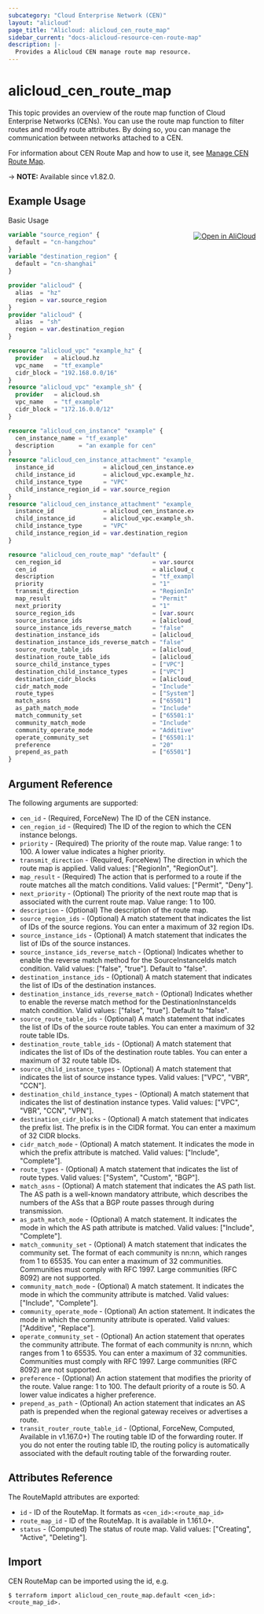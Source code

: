 ```yaml
---
subcategory: "Cloud Enterprise Network (CEN)"
layout: "alicloud"
page_title: "Alicloud: alicloud_cen_route_map"
sidebar_current: "docs-alicloud-resource-cen-route-map"
description: |-
  Provides a Alicloud CEN manage route map resource.
---
```


# alicloud_cen_route_map

This topic provides an overview of the route map function of Cloud Enterprise Networks (CENs).
You can use the route map function to filter routes and modify route attributes.
By doing so, you can manage the communication between networks attached to a CEN. 

For information about CEN Route Map and how to use it, see [Manage CEN Route Map](https://www.alibabacloud.com/help/en/cloud-enterprise-network/latest/api-cbn-2017-09-12-createcenroutemap).

-> **NOTE:** Available since v1.82.0.

## Example Usage
<div class="oics-button" style="float: right;margin: 0 0 -40px 0;">
  <a href="https://api.aliyun.com/api-tools/terraform?resource=alicloud_cen_route_map&exampleId=20f13b8e-3e2b-a139-a615-7a9170d9ee436d31d7b8&activeTab=example&spm=docs.r.cen_route_map.0.20f13b8e3e" target="_blank">
    <img alt="Open in AliCloud" src="https://img.alicdn.com/imgextra/i1/O1CN01hjjqXv1uYUlY56FyX_!!6000000006049-55-tps-254-36.svg" style="max-height: 44px; margin: 32px auto; max-width: 100%;">
  </a>
</div>

Basic Usage

```terraform
variable "source_region" {
  default = "cn-hangzhou"
}
variable "destination_region" {
  default = "cn-shanghai"
}

provider "alicloud" {
  alias  = "hz"
  region = var.source_region
}
provider "alicloud" {
  alias  = "sh"
  region = var.destination_region
}

resource "alicloud_vpc" "example_hz" {
  provider   = alicloud.hz
  vpc_name   = "tf_example"
  cidr_block = "192.168.0.0/16"
}
resource "alicloud_vpc" "example_sh" {
  provider   = alicloud.sh
  vpc_name   = "tf_example"
  cidr_block = "172.16.0.0/12"
}

resource "alicloud_cen_instance" "example" {
  cen_instance_name = "tf_example"
  description       = "an example for cen"
}
resource "alicloud_cen_instance_attachment" "example_hz" {
  instance_id              = alicloud_cen_instance.example.id
  child_instance_id        = alicloud_vpc.example_hz.id
  child_instance_type      = "VPC"
  child_instance_region_id = var.source_region
}
resource "alicloud_cen_instance_attachment" "example_sh" {
  instance_id              = alicloud_cen_instance.example.id
  child_instance_id        = alicloud_vpc.example_sh.id
  child_instance_type      = "VPC"
  child_instance_region_id = var.destination_region
}

resource "alicloud_cen_route_map" "default" {
  cen_region_id                          = var.source_region
  cen_id                                 = alicloud_cen_instance.example.id
  description                            = "tf_example"
  priority                               = "1"
  transmit_direction                     = "RegionIn"
  map_result                             = "Permit"
  next_priority                          = "1"
  source_region_ids                      = [var.source_region]
  source_instance_ids                    = [alicloud_cen_instance_attachment.example_hz.child_instance_id]
  source_instance_ids_reverse_match      = "false"
  destination_instance_ids               = [alicloud_cen_instance_attachment.example_sh.child_instance_id]
  destination_instance_ids_reverse_match = "false"
  source_route_table_ids                 = [alicloud_vpc.example_hz.route_table_id]
  destination_route_table_ids            = [alicloud_vpc.example_sh.route_table_id]
  source_child_instance_types            = ["VPC"]
  destination_child_instance_types       = ["VPC"]
  destination_cidr_blocks                = [alicloud_vpc.example_sh.cidr_block]
  cidr_match_mode                        = "Include"
  route_types                            = ["System"]
  match_asns                             = ["65501"]
  as_path_match_mode                     = "Include"
  match_community_set                    = ["65501:1"]
  community_match_mode                   = "Include"
  community_operate_mode                 = "Additive"
  operate_community_set                  = ["65501:1"]
  preference                             = "20"
  prepend_as_path                        = ["65501"]
}
```
## Argument Reference

The following arguments are supported:

* `cen_id` - (Required, ForceNew) The ID of the CEN instance.
* `cen_region_id` - (Required) The ID of the region to which the CEN instance belongs.
* `priority` - (Required) The priority of the route map. Value range: 1 to 100. A lower value indicates a higher priority.
* `transmit_direction` - (Required, ForceNew) The direction in which the route map is applied. Valid values: ["RegionIn", "RegionOut"].
* `map_result` - (Required) The action that is performed to a route if the route matches all the match conditions. Valid values: ["Permit", "Deny"].
* `next_priority` - (Optional) The priority of the next route map that is associated with the current route map. Value range: 1 to 100.
* `description` - (Optional) The description of the route map.
* `source_region_ids` - (Optional) A match statement that indicates the list of IDs of the source regions. You can enter a maximum of 32 region IDs.
* `source_instance_ids` - (Optional) A match statement that indicates the list of IDs of the source instances. 
* `source_instance_ids_reverse_match` - (Optional) Indicates whether to enable the reverse match method for the SourceInstanceIds match condition. Valid values: ["false", "true"]. Default to "false".
* `destination_instance_ids` - (Optional) A match statement that indicates the list of IDs of the destination instances.
* `destination_instance_ids_reverse_match` - (Optional) Indicates whether to enable the reverse match method for the DestinationInstanceIds match condition. Valid values: ["false", "true"]. Default to "false".
* `source_route_table_ids` - (Optional) A match statement that indicates the list of IDs of the source route tables. You can enter a maximum of 32 route table IDs. 
* `destination_route_table_ids` - (Optional) A match statement that indicates the list of IDs of the destination route tables. You can enter a maximum of 32 route table IDs. 
* `source_child_instance_types` - (Optional) A match statement that indicates the list of source instance types. Valid values: ["VPC", "VBR", "CCN"].
* `destination_child_instance_types` - (Optional) A match statement that indicates the list of destination instance types. Valid values: ["VPC", "VBR", "CCN", "VPN"].
* `destination_cidr_blocks` - (Optional) A match statement that indicates the prefix list. The prefix is in the CIDR format. You can enter a maximum of 32 CIDR blocks. 
* `cidr_match_mode` - (Optional) A match statement. It indicates the mode in which the prefix attribute is matched. Valid values: ["Include", "Complete"].
* `route_types` - (Optional) A match statement that indicates the list of route types. Valid values: ["System", "Custom", "BGP"].
* `match_asns` - (Optional) A match statement that indicates the AS path list. The AS path is a well-known mandatory attribute, which describes the numbers of the ASs that a BGP route passes through during transmission. 
* `as_path_match_mode` - (Optional) A match statement. It indicates the mode in which the AS path attribute is matched. Valid values: ["Include", "Complete"].
* `match_community_set` - (Optional) A match statement that indicates the community set. The format of each community is nn:nn, which ranges from 1 to 65535. You can enter a maximum of 32 communities. Communities must comply with RFC 1997. Large communities (RFC 8092) are not supported. 
* `community_match_mode` - (Optional) A match statement. It indicates the mode in which the community attribute is matched. Valid values: ["Include", "Complete"].
* `community_operate_mode` - (Optional) An action statement. It indicates the mode in which the community attribute is operated. Valid values: ["Additive", "Replace"].
* `operate_community_set` - (Optional) An action statement that operates the community attribute. The format of each community is nn:nn, which ranges from 1 to 65535. You can enter a maximum of 32 communities. Communities must comply with RFC 1997. Large communities (RFC 8092) are not supported. 
* `preference` - (Optional) An action statement that modifies the priority of the route. Value range: 1 to 100. The default priority of a route is 50. A lower value indicates a higher preference. 
* `prepend_as_path` - (Optional) An action statement that indicates an AS path is prepended when the regional gateway receives or advertises a route.
* `transit_router_route_table_id` - (Optional, ForceNew, Computed, Available in v1.167.0+) The routing table ID of the forwarding router. If you do not enter the routing table ID, the routing policy is automatically associated with the default routing table of the forwarding router.

## Attributes Reference

The RouteMapId attributes are exported:

* `id` - ID of the RouteMap. It formats as `<cen_id>:<route_map_id>`
* `route_map_id` - ID of the RouteMap. It is available in 1.161.0+.
* `status` - (Computed) The status of route map. Valid values: ["Creating", "Active", "Deleting"].

## Import

CEN RouteMap can be imported using the id, e.g.

```shell
$ terraform import alicloud_cen_route_map.default <cen_id>:<route_map_id>.
```

